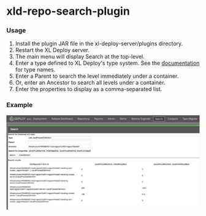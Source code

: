 # xld-repo-search-plugin #

### Usage ###

1. Install the plugin JAR file in the xl-deploy-server/plugins directory.
2. Restart the XL Deploy server.
3. The main menu will display Search at the top-level.
4. Enter a type defined to XL Deploy's type system.  See the [documentation](https://docs.xebialabs.com/xl-deploy/6.2.x/) for type names.
5. Enter a Parent to search the level immediately under a container.
6. Or, enter an Ancestor to search all levels under a container.
7. Enter the properties to display as a comma-separated list.

### Example ###


![search image](images/search-1.png)






